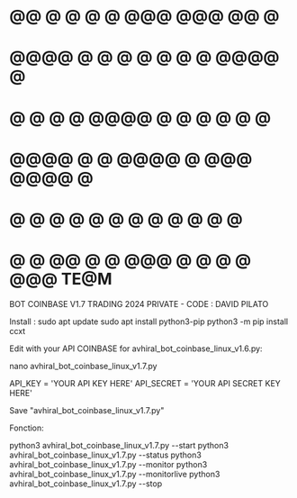 #    @@   @  @  @  @  @@@  @@@    @@   @
#   @@@@  @  @  @  @   @   @  @  @@@@  @
#   @  @  @  @  @@@@   @   @  @  @  @  @ 
#   @@@@  @  @  @@@@   @   @@@   @@@@  @ 
#   @  @  @  @  @  @   @   @  @  @  @  @
#   @  @   @@   @  @  @@@  @  @  @  @  @@@ TE@M

BOT COINBASE V1.7 TRADING 2024 PRIVATE - CODE : DAVID PILATO

Install :
sudo apt update
sudo apt install python3-pip
python3 -m pip install ccxt

Edit with your API COINBASE for avhiral_bot_coinbase_linux_v1.6.py:

nano avhiral_bot_coinbase_linux_v1.7.py

API_KEY = 'YOUR API KEY HERE'
API_SECRET = 'YOUR API SECRET KEY HERE'

Save "avhiral_bot_coinbase_linux_v1.7.py"

Fonction:

python3 avhiral_bot_coinbase_linux_v1.7.py --start 
python3 avhiral_bot_coinbase_linux_v1.7.py --status
python3 avhiral_bot_coinbase_linux_v1.7.py --monitor
python3 avhiral_bot_coinbase_linux_v1.7.py --monitorlive
python3 avhiral_bot_coinbase_linux_v1.7.py --stop

